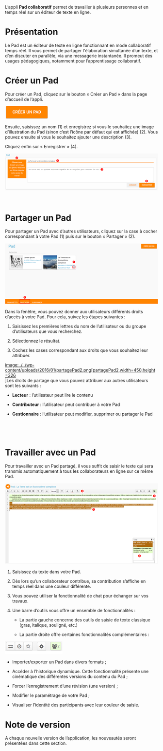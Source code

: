 L’appli **Pad collaboratif** permet de travailler à plusieurs personnes et en temps réel sur un éditeur de texte en ligne.

Présentation
============

Le Pad est un éditeur de texte en ligne fonctionnant en mode collaboratif temps réel. Il vous permet de partager l'élaboration simultanée d’un texte, et d’en discuter en parallèle, via une messagerie instantanée. Il promeut des usages pédagogiques, notamment pour l’apprentissage collaboratif.

Créer un Pad
============

Pour créer un Pad, cliquez sur le bouton « Créer un Pad » dans la page d’accueil de l’appli.

![](.gitbook/assets/nouveaupad1.png)

Ensuite, saisissez un nom (1) et enregistrez si vous le souhaitez une image d’illustration du Pad (sinon c’est l’icône par défaut qui est affichée) (2). Vous pouvez ensuite si vous le souhaitez ajouter une description (3).

Cliquez enfin sur « Enregistrer » (4).

![](.gitbook/assets/nouveaupad2.png)

 

Partager un Pad
===============

Pour partager un Pad avec d’autres utilisateurs, cliquez sur la case à cocher correspondant à votre Pad (1) puis sur le bouton « Partager » (2).

![](.gitbook/assets/partagePad.png)

Dans la fenêtre, vous pouvez donner aux utilisateurs différents droits d’accès à votre Pad. Pour cela, suivez les étapes suivantes :

1.  Saisissez les premières lettres du nom de l’utilisateur ou du groupe d’utilisateurs que vous recherchez.

2.  Sélectionnez le résultat.

3.  Cochez les cases correspondant aux droits que vous souhaitez leur attribuer.

[image:../../wp-content/uploads/2016/01/partagePad2.png\[partagePad2,width=450,height=326](../../wp-content/uploads/2016/01/partagePad2.png)  
\]Les droits de partage que vous pouvez attribuer aux autres utilisateurs sont les suivants :

-   **Lecteur** : l’utilisateur peut lire le contenu

-   **Contributeur** : l’utilisateur peut contribuer à votre Pad

-   **Gestionnaire** : l’utilisateur peut modifier, supprimer ou partager le Pad

 

 

Travailler avec un Pad
======================

Pour travailler avec un Pad partagé, il vous suffit de saisir le texte qui sera transmis automatiquement à tous les collaborateurs en ligne sur ce même Pad.

![](.gitbook/assets/TravaillerPad.png)

1.  Saisissez du texte dans votre Pad.

2.  Dès lors qu’un collaborateur contribue, sa contribution s’affiche en temps réel dans une couleur différente.

3.  Vous pouvez utiliser la fonctionnalité de chat pour échanger sur vos travaux.

4.  Une barre d’outils vous offre un ensemble de fonctionnalités :

    -   La partie gauche concerne des outils de saisie de texte classique (gras, italique, souligné, etc.)

    -   La partie droite offre certaines fonctionnalités complémentaires :

![](.gitbook/assets/barre-outil.png)

-   Importer/exporter un Pad dans divers formats ;

-   Accéder à l’historique dynamique. Cette fonctionnalité présente une cinématique des différentes versions du contenu du Pad ;

-   Forcer l’enregistrement d’une révision (une version) ;

-   Modifier le paramétrage de votre Pad ;

-   Visualiser l’identité des participants avec leur couleur de saisie.

Note de version
===============

A chaque nouvelle version de l’application, les nouveautés seront présentées dans cette section.
